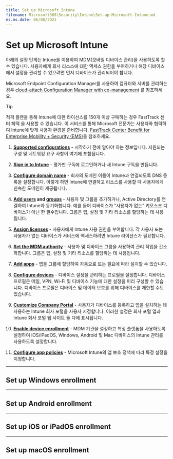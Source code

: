 ```yaml
---
title: Set up Microsoft Intune
filename: Microsoft365\Security\Intune\Set-up-Microsoft-Intune.md
ms.ms.date: 06/08/2021
---
```


# Set up Microsoft Intune

아래의 설정 단계는 Intune을 이용하여 MDM(모바일 디바이스 관리)을 사용하도록 할 수 있습니다. 사용자에게 회사 리소스에 대한 액세스 권한을 부여하거나 해당 디바이스에서 설정을 관리할 수 있으려면 먼저 디바이스가 관리되어야 합니다.

Microsoft Endpoint Configuration Manager를 사용하여 컴퓨터와 서버를 관리하는 경우 [cloud-attach Configuration Manager with co-management](https://docs.microsoft.com/en-us/configmgr/comanage/overview) 를 참조하세요.

> [!TIP]
> 적격 플랜을 통해 Intune에 대한 라이선스를 150개 이상 구매하는 경우 FastTrack 센터 혜택 을 사용할 수 있습니다. 이 서비스를 통해 Microsoft 전문가는 사용자와 협력하여 Intune에 맞게 사용자 환경을 준비합니다. [FastTrack Center Benefit for Enterprise Mobility + Security (EMS)](https://docs.microsoft.com/en-us/enterprise-mobility-security/Solutions/enterprise-mobility-fasttrack-program)을 참조하세요.

1. **[Supported configurations](https://docs.microsoft.com/en-us/mem/intune/fundamentals/supported-devices-browsers)** - 시작하기 전에 알아야 하는 정보입니다. 지원되는 구성 및 네트워킹 요구 사항이 여기에 포함됩니다.

1. **[Sign in to Intune](https://docs.microsoft.com/en-us/mem/intune/fundamentals/account-sign-up)** - 평가판 구독에 로그인하거나 새 Intune 구독을 만듭니다.

1. **[Configure domain name](https://docs.microsoft.com/en-us/mem/intune/fundamentals/custom-domain-name-configure)** - 회사의 도메인 이름이 Intune과 연결되도록 DNS 등록을 설정합니다. 이렇게 하면 Intune에 연결하고 리소스를 사용할 때 사용자에게 친숙한 도메인이 제공됩니다.

1. **[Add users](https://docs.microsoft.com/en-us/mem/intune/fundamentals/users-add) and [groups](https://docs.microsoft.com/en-us/mem/intune/fundamentals/groups-add)** - 사용자 및 그룹을 추가하거나, Active Directory를 연결하여 Intune과 동기화합니다. 예를 들어 디바이스가 “사용자가 없는” 키오스크 디바이스가 아닌 한 필수입니다. 그룹은 앱, 설정 및 기타 리소스를 할당하는 데 사용됩니다.

1. **[Assign licenses](https://docs.microsoft.com/en-us/mem/intune/fundamentals/licenses-assign)** - 사용자에게 Intune 사용 권한을 부여합니다. 각 사용자 또는 사용자가 없는 디바이스가 서비스에 액세스하려면 Intune 라이선스가 필요합니다.

1. **[Set the MDM authority](https://docs.microsoft.com/en-us/mem/intune/fundamentals/mdm-authority-set)** - 사용자 및 디바이스 그룹을 사용하여 관리 작업을 간소화합니다. 그룹은 앱, 설정 및 기타 리소스를 할당하는 데 사용됩니다.

1. **[Add apps](https://docs.microsoft.com/en-us/mem/intune/apps/apps-add)** - 앱을 그룹에 할당하여 자동으로 또는 필요에 따라 설치할 수 있습니다.

1. **[Configure devices](https://docs.microsoft.com/en-us/mem/intune/configuration/device-profiles)** - 디바이스 설정을 관리하는 프로필을 설정합니다. 디바이스 프로필은 메일, VPN, Wi-Fi 및 디바이스 기능에 대한 설정을 미리 구성할 수 있습니다. 디바이스 프로필은 디바이스 및 데이터 보호를 위해 디바이스를 제한할 수도 있습니다.

1. **[Customize Company Portal](https://docs.microsoft.com/en-us/mem/intune/apps/company-portal-app)** - 사용자가 디바이스를 등록하고 앱을 설치하는 데 사용하는 Intune 회사 포털을 사용자 지정합니다. 이러한 설정은 회사 포털 앱과 Intune 회사 포털 웹 사이트 둘 다에 표시됩니다.

1. **[Enable device enrollment](https://docs.microsoft.com/en-us/mem/intune/enrollment/device-enrollment)** - MDM 기관을 설정하고 특정 플랫폼을 사용하도록 설정하여 iOS/iPadOS, Windows, Android 및 Mac 디바이스의 Intune 관리를 사용하도록 설정합니다.

1. **[Configure app policies](https://docs.microsoft.com/en-us/mem/intune/apps/app-protection-policy)** - Microsoft Intune의 앱 보호 정책에 따라 특정 설정을 지정합니다.

---

## Set up Windows enrollment

---

## Set up Android enrollment

---

## Set up iOS or iPadOS enrollment

---

## Set up macOS enrollment
